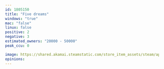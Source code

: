 ```yaml
---
id: 1805150
title: "Five dreams"
windows: "true"
mac: "false"
linux: false
positive: 2
negative: 3
estimated_owners: "20000 - 50000"
peak_ccu: 0

image: https://shared.akamai.steamstatic.com/store_item_assets/steam/apps/1805150/header.jpg?t=1637231091
opinions:
---
```

